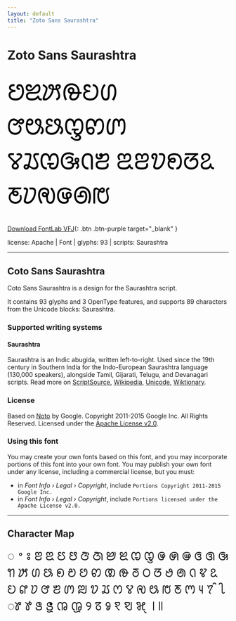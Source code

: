 ```yaml
---
layout: default
title: "Zoto Sans Saurashtra"
---
```


# Zoto Sans Saurashtra

<div contenteditable="true" style="font-family: Zoto Sans Saurashtra; font-size: 4em; color:black; margin: 0.5em 0 0.5em 0; line-height: 1.4em;">
ꢘꢉꢓꢛꢤꢔ ꢧꢰꢕꢋꢙꢩ ꢮꢬꢊꢑꢡꢨ ꢃꢂꢫꢖꢞꢣ ꢲꢦꢯꢌꢠꢱ
</div>

[Download FontLab VFJ](https://downgit.github.io/#/home?url=https://github.com/fontlabcom/getgo-fonts/blob/main/getgo-fonts/apache/zotosans/zotosans-saurashtra.ttf){: .btn .btn-purple target="_blank" }

license: Apache \| Font \| glyphs: 93 \| scripts: Saurashtra

---


## Coto Sans Saurashtra

Coto Sans Saurashtra is a design for the Saurashtra script.

It contains 93 glyphs and 3 OpenType features, and supports 89 characters from the Unicode blocks: Saurashtra.


### Supported writing systems


#### Saurashtra

Saurashtra is an Indic abugida, written left-to-right. Used since the 19th century in Southern India for the Indo-European Saurashtra language (130,000 speakers), alongside Tamil, Gijarati, Telugu, and Devanagari scripts. Read more on [ScriptSource](https://scriptsource.org/scr/Saur), [Wikipedia](https://en.wikipedia.org/wiki/ISO_15924:Saur), [Unicode](https://www.unicode.org/versions/Unicode13.0.0/ch13.pdf#G28198), [Wiktionary](https://en.wiktionary.org/wiki/Category:Saurashtra_script).


### License

Based on [Noto](https://github.com/notofonts) by Google. Copyright 2011-2015 Google Inc. All Rights Reserved. Licensed under the [Apache License v2.0](https://www.apache.org/licenses/LICENSE-2.0.txt).

### Using this font

You may create your own fonts based on this font, and you may incorporate portions of this font into your own font. You may publish your own font under any license, including a commercial license, but you must:

- in _Font Info › Legal › Copyright_, include `Portions Copyright 2011-2015 Google Inc.`
- in _Font Info › Legal › Copyright_, include `Portions licensed under the Apache License v2.0.`


---

## Character Map

<div style="font-family: Zoto Sans Saurashtra; font-size: 2em;">
◌ ꢀ ꢁ ꢂ ꢃ ꢄ ꢅ ꢆ ꢇ ꢈ ꢉ ꢊ ꢋ ꢌ ꢍ ꢎ ꢏ ꢐ ꢑ ꢒ ꢓ ꢔ ꢕ ꢖ ꢗ ꢘ ꢙ ꢚ ꢛ ꢜ ꢝ ꢞ ꢟ ꢠ ꢡ ꢢ ꢣ ꢤ ꢥ ꢦ ꢧ ꢨ ꢩ ꢪ ꢫ ꢬ ꢭ ꢮ ꢯ ꢰ ꢱ ꢲ ꢳ ꢴ ꢵ ꢶ ꢷ ꢸ ꢹ ꢺ ꢻ ꢼ ꢽ ꢾ ꢿ ꣀ ꣁ ꣂ ꣃ ꣄ ꣎ ꣏
</div>

